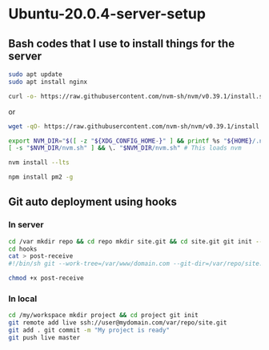 # Ubuntu-20.0.4-server-setup

## Bash codes that I use to install things for the server

```bash
sudo apt update
sudo apt install nginx
```

```bash
curl -o- https://raw.githubusercontent.com/nvm-sh/nvm/v0.39.1/install.sh | bash
```
or
```bash
wget -qO- https://raw.githubusercontent.com/nvm-sh/nvm/v0.39.1/install.sh | bash
```

```bash
export NVM_DIR="$([ -z "${XDG_CONFIG_HOME-}" ] && printf %s "${HOME}/.nvm" || printf %s "${XDG_CONFIG_HOME}/nvm")"
[ -s "$NVM_DIR/nvm.sh" ] && \. "$NVM_DIR/nvm.sh" # This loads nvm
```

```bash
nvm install --lts
```

```bash
npm install pm2 -g
```

## Git auto deployment using hooks

### In server
```bash
cd /var mkdir repo && cd repo mkdir site.git && cd site.git git init --bare
cd hooks
cat > post-receive
#!/bin/sh git --work-tree=/var/www/domain.com --git-dir=/var/repo/site.git checkout -f

chmod +x post-receive
```

### In local
```bash
cd /my/workspace mkdir project && cd project git init
git remote add live ssh://user@mydomain.com/var/repo/site.git
git add . git commit -m "My project is ready"
git push live master
```
